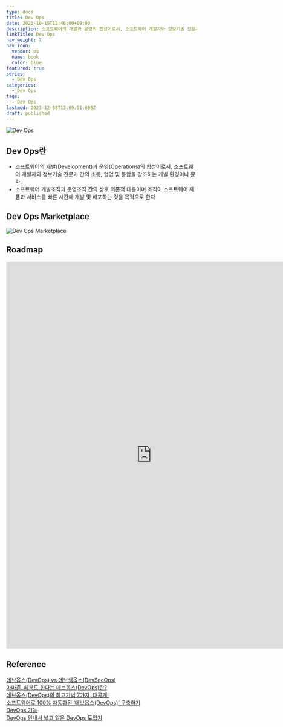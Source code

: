 ```yaml
---
type: docs
title: Dev Ops
date: 2023-10-15T12:46:00+09:00
description: 소프트웨어의 개발과 운영의 합성어로서, 소프트웨어 개발자와 정보기술 전문가 간의 소통, 협업 및 통합을 강조하는 개발 환경이나 문화
linkTitle: Dev Ops
nav_weight: 7
nav_icon:
  vendor: bs
  name: book
  color: blue
featured: true
series:
  - Dev Ops
categories:
  - Dev Ops
tags:
  - Dev Ops
lastmod: 2023-12-08T13:09:51.608Z
draft: published
---
```


![Dev Ops](/dev-ops/devops.png?width=512px#center "https://ko.wikipedia.org/wiki/%EB%8D%B0%EB%B8%8C%EC%98%B5%EC%8A%A4")

## Dev Ops란

- 소프트웨어의 개발(Development)과 운영(Operations)의 합성어로서, 소프트웨어 개발자와 정보기술 전문가 간의 소통, 협업 및 통합을 강조하는 개발 환경이나 문화.
- 소프트웨어 개발조직과 운영조직 간의 상호 의존적 대응이며 조직이 소프트웨어 제품과 서비스를 빠른 시간에 개발 및 배포하는 것을 목적으로 한다

## Dev Ops Marketplace

![Dev Ops Marketplace](/dev-ops/DevOps-Marketplace-Infinity-Loop.png#center "https://deviq.com.au/devops/")

## Roadmap

<p align="center">
<iframe width="768" height="1024" src="https://roadmap.sh/devops?s=652b754df43a58c923ce9d26" frameborder="0" allow="accelerometer; autoplay; encrypted-media; gyroscope; picture-in-picture" allowfullscreen></iframe>
</p>

## Reference

[데브옵스(DevOps) vs 데브섹옵스(DevSecOps)](https://yozm.wishket.com/magazine/detail/1553/)  
[아마존, 페북도 한다는 데브옵스(DevOps)란?](https://yozm.wishket.com/magazine/detail/223/)  
[데브옵스(DevOps)의 최고기법 7가지, 대공개!](https://yozm.wishket.com/magazine/detail/246/)  
[소프트웨어로 100% 자동화된 ‘데브옵스(DevOps)’ 구축하기](https://www.lgcns.com/blog/cns-tech/cloud/42845/)  
[DevOps 기능](https://cloud.google.com/architecture/devops?hl=ko)  
[DevOps 안내서 넓고 얕은 DevOps 도입기](https://subicura.com/devops/)
